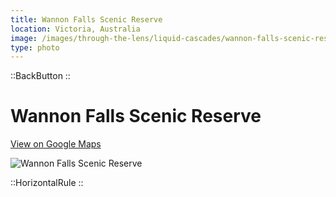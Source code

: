 ```yaml
---
title: Wannon Falls Scenic Reserve
location: Victoria, Australia
image: /images/through-the-lens/liquid-cascades/wannon-falls-scenic-reserve.jpg
type: photo
---
```


::BackButton
::

# Wannon Falls Scenic Reserve

<a href="https://www.google.com/maps/search/?api=1&query=Wannon+Falls,+Victoria,+Australia" target="_blank" rel="noopener noreferrer">View on Google Maps</a>

![Wannon Falls Scenic Reserve](/images/through-the-lens/liquid-cascades/wannon-falls-scenic-reserve.jpg)

<div class="mb-8"></div>

::HorizontalRule
::
